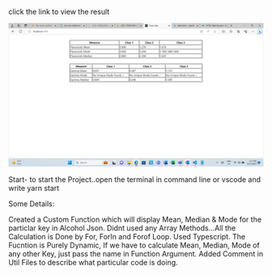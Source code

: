 click the link to view the result

![Alt Text](./public/screenshot.png)




Start- to start the Project..open the terminal in command line or vscode and write yarn start

Some Details:

Created a Custom Function which will display Mean, Median & Mode for the particlar key in  Alcohol Json.
Didnt used any Array Methods...All the Calculation is Done by For, ForIn and Forof Loop.
Used Typescript.
The Fucntion is Purely Dynamic, If we have to calculate Mean, Median, Mode of any other Key, just pass the name in Function Argument.
Added Comment in Util Files to describe what particular code is doing.
